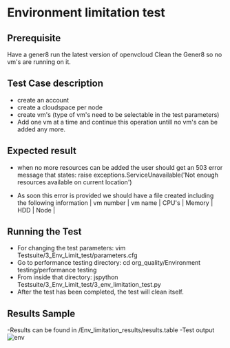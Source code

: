 # Environment limitation test

## Prerequisite
Have a gener8 run the latest version of openvcloud
Clean the Gener8 so no vm's are running on it.

## Test Case description
- create an account
- create a cloudspace per node
- create vm's (type of vm's need to be selectable in the test parameters) 
- Add one vm at a time and continue this operation untill no vm's can be added any more.

## Expected result
- when no more resources can be added the user should get an 503 error message that states:
raise exceptions.ServiceUnavailable('Not enough resources available on current location')

- As soon this error is provided we should have a file created including the following information
| vm number | vm name  | CPU's  | Memory | HDD | Node |

## Running the Test
- For changing the test parameters: vim Testsuite/3_Env_Limit_test/parameters.cfg 
- Go to performance testing directory: cd org_quality/Environment testing/performance testing
- From inside that directory:   jspython Testsuite/3_Env_Limit_test/3_env_limitation_test.py 
- After the test has been completed, the test will clean itself.

## Results Sample
-Results can be found in /Env_limitation_results/results.table
-Test output
![env](https://cloud.githubusercontent.com/assets/15011431/14171111/e85dcee6-f739-11e5-86ea-8537bd7187f5.png)
